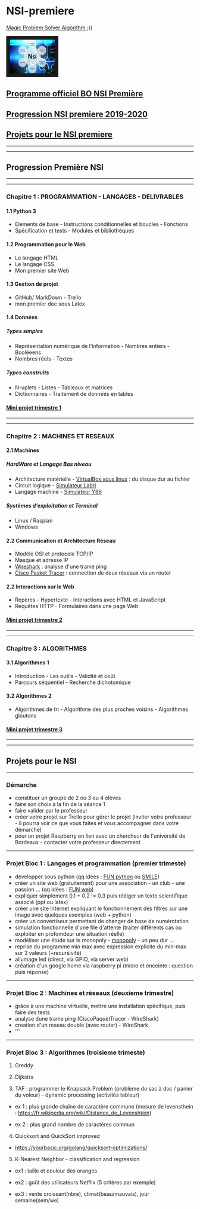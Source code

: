 # NSI-premiere

[Magic Problem Solver Algorithm ;))](https://proftomcrick.com/2011/04/26/feynman-problem-solving-algorithm/)

<a href="https://www.youtube.com/watch?v=gpJvvH8JFn4" target="_blank"><img src="https://github.com/Math13Net/NSI-premiere/blob/master/nsi.jpg" alt="NSI Première" width="120" height="90" border="10" /></a>

## [Programme officiel BO NSI Première](https://github.com/Math13Net/NSI-premiere/blob/master/programme-nsi-premiere.pdf)

## [Progression NSI premiere 2019-2020](#sommaire)

## [Projets pour le NSI premiere](#projet)

------------------------------------------------------------------------------------------------
------------------------------------------------------------------------------------------------

## <a name="sommaire"></a> Progression Première NSI
------------------------------------------------------------------------------------------------
------------------------------------------------------------------------------------------------

### Chapitre 1 : PROGRAMMATION - LANGAGES - DELIVRABLES
#### 1.1 Python 3
  * Élements de base - Instructions conditionnelles et boucles - Fonctions
  * Spécification et tests - Modules et bibliothèques

#### 1.2 Programmation pour le Web
 * Le langage HTML
 * Le langage CSS
 * Mon premier site Web

#### 1.3 Gestion de projet 
* GitHub/ MarkDown - Trello
* mon premier doc sous Latex

#### 1.4 Données
 ##### Types simples
  * Représentation numérique de l’information - Nombres entiers - Booléeens
  * Nombres réels - Textes
 ##### Types construits
  * N-uplets - Listes - Tableaux et matrices
  * Dictionnaires - Traitement de données en tables

#### [Mini projet trimestre 1](#projet1)


------------------------------------------------------------------------------------------------
------------------------------------------------------------------------------------------------

### Chapitre 2 : MACHINES ET RESEAUX

#### 2.1 Machines
##### HardWare et Langage Bas niveau
  * Architecture matérielle - [VirtualBox sous linux](https://www.virtualbox.org/wiki/Downloads) : du disque dur au fichier
  * Circuit logique - [Simulateur Labri](http://dept-info.labri.fr/ENSEIGNEMENT/archi/circuits/blank-teacher.html)
  * Langage machine - [Simulateur Y86](http://dept-info.labri.fr/ENSEIGNEMENT/archi/js-y86/)
##### Systèmes d’exploitation et Terminal
  * Linux / Raspian
  * Windows
#### 2.2 Communication et Architecture Réseau
 * Modèle OSI et protocole TCP/IP
 * Masque et adresse IP
 * [Wireshark](https://www.wireshark.org/) : analyse d'une trame ping
 * [Cisco Pasket Tracer](https://www.netacad.com/fr/courses/packet-tracer) : connection de deux réseaux via un router

#### 2.2 Interactions sur le Web
 * Repères - Hypertexte - Interactions avec HTML et JavaScript
 * Requêtes HTTP - Formulaires dans une page Web


#### [Mini projet trimestre 2](#projet2)

------------------------------------------------------------------------------------------------
------------------------------------------------------------------------------------------------

### Chapitre 3 : ALGORITHMES

#### 3.1 Algorithmes 1
 * Introduction - Les outils - Validité et coût
 * Parcours séquentiel - Recherche dichotomique

#### 3.2 Algorithmes 2
 * Algorithmes de tri - Algorithme des plus proches voisins - Algorithmes gloutons

#### [Mini projet trimestre 3](#projet3)


------------------------------------------------------------------------------------------------
------------------------------------------------------------------------------------------------


## <a name="projet"></a> Projets pour le NSI

---------------------------------------------------------------------------------------------------------------------------
### <a name="demarche"></a> Démarche
* constituer un groupe de 2 ou 3 ou 4 élèves
* faire son choix à la fin de la séance 1
* faire valider par le professeur
* créer votre projet sur Trello pour gérer le projet
(inviter votre professeur - il pourra voir ce que vous faites et vous accompagner dans votre démarche)
* pour un projet Raspberry en lien avec un chercheur de l'université de Bordeaux - contacter votre professeur directement


---------------------------------------------------------------------------------------------------------------------------
### <a name="projet1"></a> Projet Bloc 1 : Langages et programmation (premier trimeste)
- développer sous python
(qq idées : [FUN python](https://projects.raspberrypi.org/en/projects?software%5B%5D=python) ou [SMILE](https://culturemath.ens.fr/category/generalites-270))
- créer un site web (gratuitement) pour une association - un club - une passion ...
(qq idées : [FUN web](https://projects.raspberrypi.org/en/projects/?software[]=html-css-javascript))
- expliquer simplement 0.1 + 0.2 != 0.3 puis rédiger un texte scientifique associé (ppt ou latex)
- créer une site internet expliquant le fonctionnement des filtres sur une image avec quelques exemples (web + python)
- créer un convertiseur permettant de changer de base de numérotation
- simulation fonctionnelle d'une file d'attente (traiter différents cas ou exploiter en profomdeur une situation réelle)
- modéliser une étude sur le monopoly - [monopoly](https://www.youtube.com/watch?v=KHPbaIFGZTE) - un peu dur ...
- reprise du programme min max avec expression explicite du min-max sur 3 valeurs (+recursivité)
- allumage led (direct, via GPIO, via server web)
- création d'un google home via raspberry pi (micro et enceinte : question puis réponse)

---------------------------------------------------------------------------------------------------------------------------
### <a name="projet2"></a> Projet Bloc 2 : Machines et réseaux (deuxieme trimestre)
- grâce à une machine virtuelle, mettre une installation spécifique, puis faire des tests
- analyse dune trame ping (CiscoPaquetTracer - WireShark)
- creation d'un reseau double (avec router) - WireShark
- '''



---------------------------------------------------------------------------------------------------------------------------
### <a name="projet3"></a> Projet Bloc 3 : Algorithmes (troisieme trimeste)
 1. Greddy

 2. Dijkstra

 3. TAF : programmer le Knapsack Problem (problème du sac à doc / panier du voleur) - dynamic processing (activités tableur)

  * ex 1 : plus grande chaîne de caractère commune (mesure de levensthein : https://fr.wikipedia.org/wiki/Distance_de_Levenshtein)

  * ex 2 : plus grand nombre de caractères commun

  4. Quicksort and QuickSort improved

   * https://yourbasic.org/golang/quicksort-optimizations/

  5. K-Nearest Neighbor - classification and regression

   * ex1 : taille et couleur des oranges

   * ex2 : goût des utilisateurs Netflix (5 critères par exemple)

   * ex3 : vente croissant(nbre), climat(beau/mauvais), jour semaine(sem/we)




